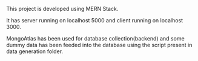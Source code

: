 This project is developed using MERN Stack.

It has server running on localhost 5000 and client running on localhost 3000.

MongoAtlas has been used for database collection(backend) and some dummy data has been feeded into the database using the script present in data generation folder. 
